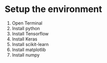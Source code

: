 # Setup the environment
1. Open Terminal
2. Install python
3. Install Tensorflow
4. Install Keras
5. Install scikit-learn
6. Install matplotlib
7. Install numpy

